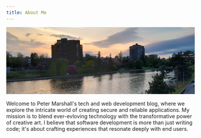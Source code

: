```yaml
---
title: About Me
---
```


![Rideau Canal](/images/banner.jpg)

Welcome to Peter Marshall's tech and web development blog, where we explore the intricate world of creating secure and reliable applications. My mission is to blend ever-evloving technology with the transformative power of creative art. I believe that software development is more than just writing code; it's about crafting experiences that resonate deeply with end users.
